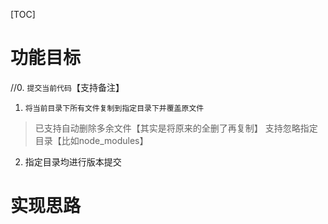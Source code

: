 [TOC]

# 功能目标
//0. `提交当前代码`【支持备注】
1. `将当前目录下所有文件复制到指定目录下并覆盖原文件`
> 已支持自动删除多余文件【其实是将原来的全删了再复制】
> 支持忽略指定目录【比如node_modules】
2. 指定目录均进行版本提交

# 实现思路
